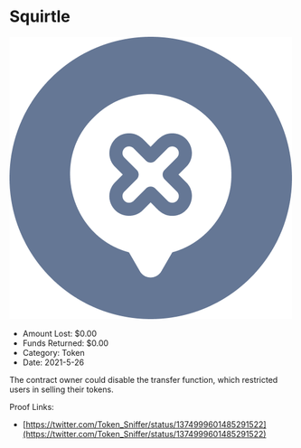 # Squirtle
![Squirtle](/rektimages/Squirtle.png)
- Amount Lost: $0.00
- Funds Returned: $0.00
- Category: Token
- Date: 2021-5-26

The contract owner could disable the transfer function, which restricted users in selling their tokens.


Proof Links:
- [https://twitter.com/Token_Sniffer/status/1374999601485291522](https://twitter.com/Token_Sniffer/status/1374999601485291522)


